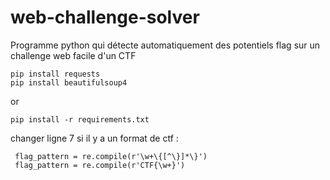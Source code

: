 # web-challenge-solver

Programme python qui détecte automatiquement des potentiels flag sur un challenge web facile d'un CTF


```
pip install requests
pip install beautifulsoup4
```
or
```
pip install -r requirements.txt
```

changer ligne 7 si il y a un format de ctf :
```
 flag_pattern = re.compile(r'\w+\{[^\}]*\}')
 flag_pattern = re.compile(r'CTF{\w+}')
```

